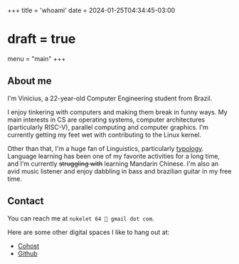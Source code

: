 +++
title = 'whoami'
date = 2024-01-25T04:34:45-03:00
# draft = true
menu = "main"
+++

## About me

I'm Vinicius, a 22-year-old Computer Engineering student from Brazil.

I enjoy tinkering with computers and making them break in funny ways.
My main interests in CS are operating systems, computer architectures
(particularly RISC-V), parallel computing and computer graphics.
I'm currently getting my feet wet with contributing to the Linux kernel.

Other than that, I'm a huge fan of Linguistics, particularly
[typology](https://en.wikipedia.org/wiki/Linguistic_typology). Language
learning has been one of my favorite activities for a long time, and I'm
currently ~~struggling with~~ learning Mandarin Chinese. I'm also an avid
music listener and enjoy dabbling in bass and brazilian guitar in my
free time.

## Contact

You can reach me at `nukelet 64 🐌 gmail dot com`.

Here are some other digital spaces I like to hang out at:

- [Cohost](https://cohost.org/nukelet)
- [Github](https://github.com/nukelet)
